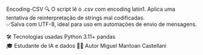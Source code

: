   Encoding-CSV
🔍 O script lê o .csv com encoding latin1.  Aplica uma tentativa de reinterpretação de strings mal codificadas.  
✅Salva com UTF-8, ideal para uso em automações de envio de mensagens. 

🛠️ Tecnologias usadas Python 3.11+  pandas    
🎓 Estudante de IA e dados 
👨‍💻 Autor Miguel Mantoan Castellani
